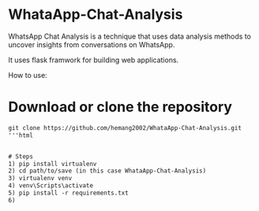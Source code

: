 # WhataApp-Chat-Analysis
WhatsApp Chat Analysis is a technique that uses data analysis methods to uncover insights from conversations on WhatsApp.

It uses flask framwork for building web applications. 

How to use:

# Download or clone the repository
```html
git clone https://github.com/hemang2002/WhataApp-Chat-Analysis.git
'''html


# Steps
1) pip install virtualenv
2) cd path/to/save (in this case WhataApp-Chat-Analysis)
3) virtualenv venv
4) venv\Scripts\activate
5) pip install -r requirements.txt
6) 
